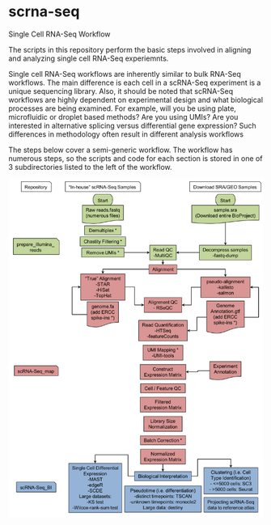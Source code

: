 # scrna-seq
Single Cell RNA-Seq Workflow

The scripts in this repository perform the basic steps involved in aligning and analyzing single cell RNA-Seq experiemnts.

Single cell RNA-Seq workflows are inherently similar to bulk RNA-Seq workflows. The main difference is each cell in a scRNA-Seq experiment is a unique sequencing library. Also, it should be noted that scRNA-Seq workflows are highly dependent on experimental design and what biological processes are being examined. For example, will you be using plate, microfluidic or droplet based methods? Are you using UMIs? Are you interested in alternative splicing versus differential gene expression? Such differences in methodology often result in different analysis workflows

The steps below cover a semi-generic workflow. The workflow has numerous steps, so the scripts and code for each section is stored in one of 3 subdirectories listed to the left of the workflow.

![Alt text](https://github.com/ctrhodes/scrna-seq/blob/master/scRNSseq_workflow.png?raw=true)

